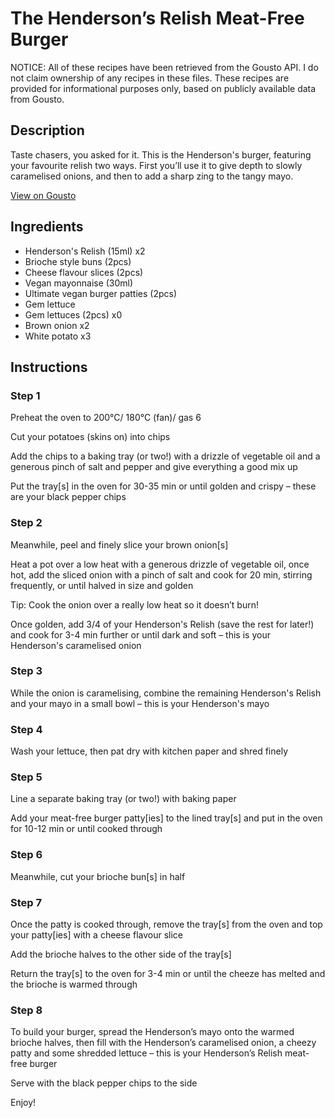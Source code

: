 # The Henderson’s Relish Meat-Free Burger

NOTICE: All of these recipes have been retrieved from the Gousto API. I do not claim ownership of any recipes in these files. These recipes are provided for informational purposes only, based on publicly available data from Gousto.

## Description

Taste chasers, you asked for it. This is the Henderson's burger, featuring your favourite relish two ways. First you’ll use it to give depth to slowly caramelised onions, and then to add a sharp zing to the tangy mayo.

[View on Gousto](https://www.gousto.co.uk/recipes/cookbook/the-hendersons-relish-meat-free-burger)

## Ingredients

- Henderson's Relish (15ml) x2
- Brioche style buns (2pcs)
- Cheese flavour slices (2pcs)
- Vegan mayonnaise (30ml)
- Ultimate vegan burger patties (2pcs)
- Gem lettuce
- Gem lettuces (2pcs) x0
- Brown onion x2
- White potato x3

## Instructions


### Step 1

Preheat the oven to 200°C/ 180°C (fan)/ gas 6

Cut your potatoes (skins on) into chips

Add the chips to a baking tray (or two!) with a drizzle of vegetable oil and a generous pinch of salt and pepper and give everything a good mix up

Put the tray[s] in the oven for 30-35 min or until golden and crispy – these are your black pepper chips


### Step 2

Meanwhile, peel and finely slice your brown onion[s]

Heat a pot over a low heat with a generous drizzle of vegetable oil, once hot, add the sliced onion with a pinch of salt and cook for 20 min, stirring frequently, or until halved in size and golden

Tip: Cook the onion over a really low heat so it doesn’t burn!

Once golden, add 3/4 of your Henderson's Relish (save the rest for later!) and cook for 3-4 min further or until dark and soft – this is your Henderson's caramelised onion


### Step 3

While the onion is caramelising, combine the remaining Henderson's Relish and your mayo in a small bowl – this is your Henderson's mayo


### Step 4

Wash your lettuce, then pat dry with kitchen paper and shred finely


### Step 5

Line a separate baking tray (or two!) with baking paper

Add your meat-free burger patty[ies] to the lined tray[s] and put in the oven for 10-12 min or until cooked through


### Step 6

Meanwhile, cut your brioche bun[s] in half


### Step 7

Once the patty is cooked through, remove the tray[s] from the oven and top your patty[ies] with a cheese flavour slice

Add the brioche halves to the other side of the tray[s]

Return the tray[s] to the oven for 3-4 min or until the cheeze has melted and the brioche is warmed through

### Step 8

To build your burger, spread the Henderson’s mayo onto the warmed brioche halves, then fill with the Henderson’s caramelised onion, a cheezy patty and some shredded lettuce – this is your Henderson’s Relish meat-free burger

Serve with the black pepper chips to the side

Enjoy!

